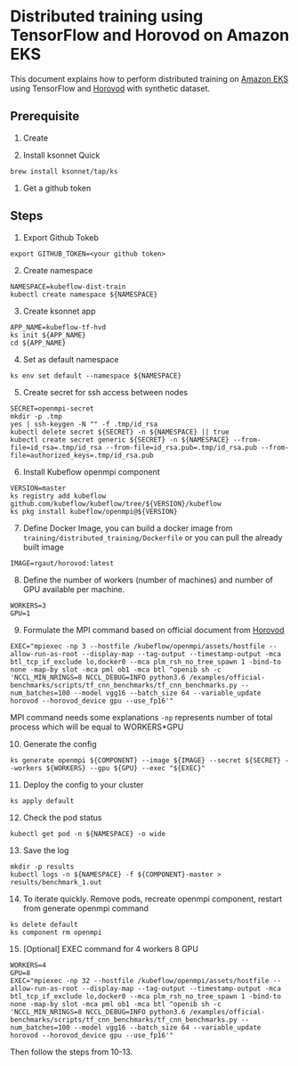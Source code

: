 # Distributed training using TensorFlow and Horovod on Amazon EKS 

This document explains how to perform distributed training on [Amazon EKS](https://aws.amazon.com/eks/) using TensorFlow and [Horovod](https://github.com/uber/horovod) with synthetic dataset. 

## Prerequisite

1. Create 

1. Install ksonnet Quick

 ```
 brew install ksonnet/tap/ks
 ```
1. Get a github token

## Steps

1. Export Github Tokeb 
 ```
 export GITHUB_TOKEN=<your github token>
 ```

2. Create namespace
 ```
 NAMESPACE=kubeflow-dist-train
 kubectl create namespace ${NAMESPACE}
 ```

3. Create ksonnet app
 ```
 APP_NAME=kubeflow-tf-hvd
 ks init ${APP_NAME}
 cd ${APP_NAME}
 ```

4. Set as default namespace
 ```
 ks env set default --namespace ${NAMESPACE}
 ```

5. Create secret for ssh access between nodes
 ```
 SECRET=openmpi-secret
 mkdir -p .tmp
 yes | ssh-keygen -N "" -f .tmp/id_rsa
 kubectl delete secret ${SECRET} -n ${NAMESPACE} || true
 kubectl create secret generic ${SECRET} -n ${NAMESPACE} --from-file=id_rsa=.tmp/id_rsa --from-file=id_rsa.pub=.tmp/id_rsa.pub --from-file=authorized_keys=.tmp/id_rsa.pub
 ```

6. Install Kubeflow openmpi component
 ``` 
 VERSION=master
 ks registry add kubeflow github.com/kubeflow/kubeflow/tree/${VERSION}/kubeflow
 ks pkg install kubeflow/openmpi@${VERSION}
 ```

7. Define Docker Image, you can build a docker image from `training/distributed_training/Dockerfile` or you can pull the already built image 
 ```
 IMAGE=rgaut/horovod:latest
 ```

8. Define the number of workers (number of machines) and number of GPU available per machine. 
 ```
 WORKERS=3 
 GPU=1
 ```

9. Formulate the MPI command based on official document from [Horovod](https://github.com/uber/horovod)

 ```
 EXEC="mpiexec -np 3 --hostfile /kubeflow/openmpi/assets/hostfile --allow-run-as-root --display-map --tag-output --timestamp-output -mca btl_tcp_if_exclude lo,docker0 --mca plm_rsh_no_tree_spawn 1 -bind-to none -map-by slot -mca pml ob1 -mca btl ^openib sh -c 'NCCL_MIN_NRINGS=8 NCCL_DEBUG=INFO python3.6 /examples/official-benchmarks/scripts/tf_cnn_benchmarks/tf_cnn_benchmarks.py --num_batches=100 --model vgg16 --batch_size 64 --variable_update horovod --horovod_device gpu --use_fp16'"
 ```

 MPI command needs some explanations
 `-np` represents number of total process which will be equal to WORKERS*GPU

10. Generate the config

 ```
 ks generate openmpi ${COMPONENT} --image ${IMAGE} --secret ${SECRET} --workers ${WORKERS} --gpu ${GPU} --exec "${EXEC}"
 ```

11. Deploy the config to your cluster

 ```
 ks apply default 
 ```

12. Check the pod status

 ```
 kubectl get pod -n ${NAMESPACE} -o wide
 ```

13. Save the log

 ```
 mkdir -p results
 kubectl logs -n ${NAMESPACE} -f ${COMPONENT}-master > results/benchmark_1.out
 ```

14. To iterate quickly. Remove pods, recreate openmpi component, restart from generate openmpi command

 ```
 ks delete default
 ks component rm openmpi 
 ```

15. [Optional] EXEC command for 4 workers 8 GPU

 ```
 WORKERS=4
 GPU=8
 EXEC="mpiexec -np 32 --hostfile /kubeflow/openmpi/assets/hostfile --allow-run-as-root --display-map --tag-output --timestamp-output -mca btl_tcp_if_exclude lo,docker0 --mca plm_rsh_no_tree_spawn 1 -bind-to none -map-by slot -mca pml ob1 -mca btl ^openib sh -c 'NCCL_MIN_NRINGS=8 NCCL_DEBUG=INFO python3.6 /examples/official-benchmarks/scripts/tf_cnn_benchmarks/tf_cnn_benchmarks.py --num_batches=100 --model vgg16 --batch_size 64 --variable_update horovod --horovod_device gpu --use_fp16'"
 ```

 Then follow the steps from 10-13.
